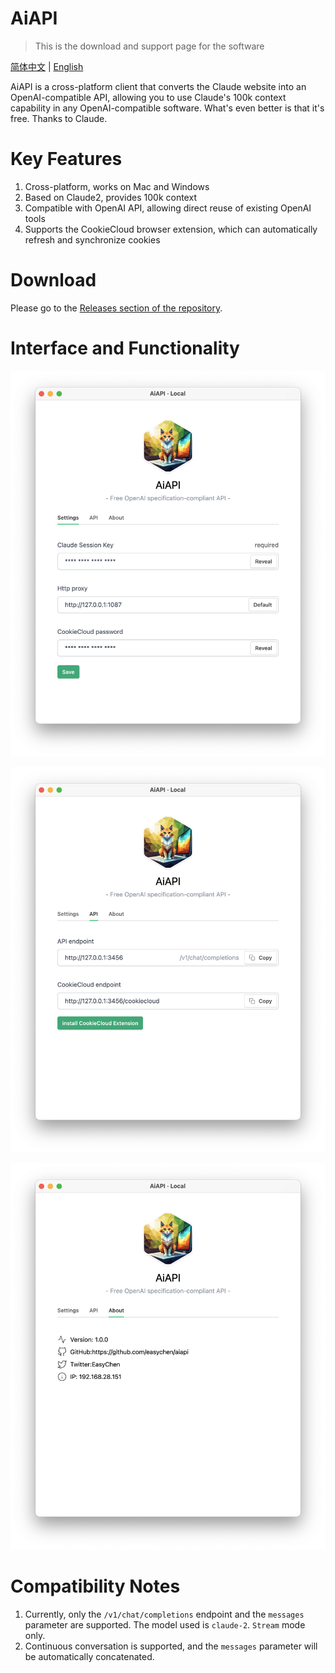 # AiAPI


> This is the download and support page for the software

[简体中文](./README-CN.md) | [English](./README.md)

AiAPI is a cross-platform client that converts the Claude website into an OpenAI-compatible API, allowing you to use Claude's 100k context capability in any OpenAI-compatible software. What's even better is that it's free. Thanks to Claude.

# Key Features

1. Cross-platform, works on Mac and Windows
2. Based on Claude2, provides 100k context
3. Compatible with OpenAI API, allowing direct reuse of existing OpenAI tools
4. Supports the CookieCloud browser extension, which can automatically refresh and synchronize cookies

# Download

Please go to the [Releases section of the repository](https://github.com/easychen/aiapi/releases).

# Interface and Functionality

![](images/20230810113755.png)

![](images/20230810113811.png)

![](images/20230810113831.png)

# Compatibility Notes

1. Currently, only the `/v1/chat/completions` endpoint and the `messages` parameter are supported. The model used is `claude-2`. `Stream` mode only.
2. Continuous conversation is supported, and the `messages` parameter will be automatically concatenated.

